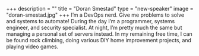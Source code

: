 +++
description = ""
title = "Doran Smestad"
type = "new-speaker"
image = "doran-smestad.jpg"
+++
I’m a DevOps nerd. Give me problems to solve and systems to automate! During the day I’m a programmer, systems engineer, and security specialist. At night, I’m pretty much the same but managing a personal set of servers instead. In my remaining free time, I can be found rock climbing, doing various DIY home improvement projects, and playing video games.
